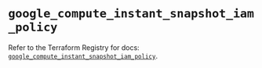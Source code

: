 # `google_compute_instant_snapshot_iam_policy`

Refer to the Terraform Registry for docs: [`google_compute_instant_snapshot_iam_policy`](https://registry.terraform.io/providers/hashicorp/google/6.29.0/docs/resources/compute_instant_snapshot_iam_policy).
